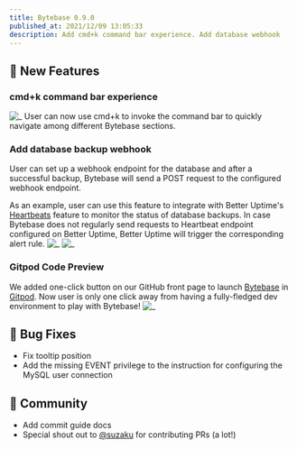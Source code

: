 ```yaml
---
title: Bytebase 0.9.0
published_at: 2021/12/09 13:05:33
description: Add cmd+k command bar experience. Add database webhook
---
```


## 🚀 New Features

### cmd+k command bar experience

![_](/content/changelog/0.9.0/kbar.webp)
User can now use cmd+k to invoke the command bar to quickly navigate among different Bytebase sections.

### Add database backup webhook

User can set up a webhook endpoint for the database and after a successful backup, Bytebase will send a POST request to the configured webhook endpoint.

As an example, user can use this feature to integrate with Better Uptime's [Heartbeats](https://docs.betteruptime.com/features/heartbeats) feature to monitor the status of database backups. In case Bytebase does not regularly send requests to Heartbeat endpoint configured on Better Uptime, Better Uptime will trigger the corresponding alert rule.
![_](/content/changelog/0.9.0/backup-webhook.webp)
![_](/content/changelog/0.9.0/backup-webhook-better-uptime.webp)

### Gitpod Code Preview

We added one-click button on our GitHub front page to launch [Bytebase](https://github.com/bytebase/bytebase) in [Gitpod](https://www.gitpod.io/). Now user is only one click away from having a fully-fledged dev environment to play with Bytebase!
![_](/content/changelog/0.9.0/gitpod.webp)

## 🐞 Bug Fixes

- Fix tooltip position
- Add the missing EVENT privilege to the instruction for configuring the MySQL user connection

## 🎠 Community

- Add commit guide docs
- Special shout out to [@suzaku](https://github.com/suzaku) for contributing PRs (a lot!)

<IncludeBlock url="/docs/get-started/install/install-upgrade"></IncludeBlock>
